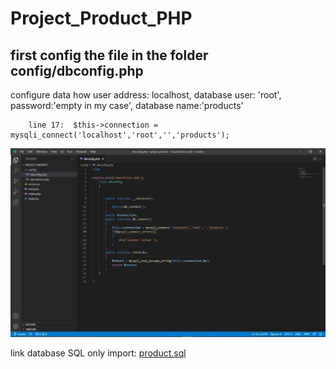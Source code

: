 # Project_Product_PHP

## first config the file in the folder config/dbconfig.php

configure data how user address: localhost, database user: 'root', password:'empty in my case', database name:'products'

```
    line 17:  $this->connection = mysqli_connect('localhost','root','','products');
```

![user](screenshots/screenshots.jpeg)


link database SQL only import: [product.sql](product.sql)
